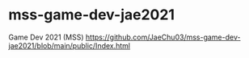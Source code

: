 # mss-game-dev-jae2021
Game Dev 2021 (MSS)
https://github.com/JaeChu03/mss-game-dev-jae2021/blob/main/public/Index.html
